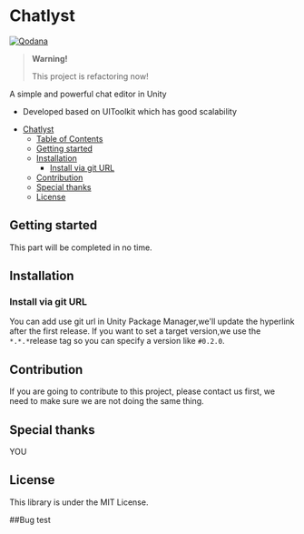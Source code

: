 # Chatlyst

[![Qodana](https://github.com/A-DreamSoul/Chatlyst/actions/workflows/code_quality.yml/badge.svg)](https://github.com/A-DreamSoul/Chatlyst/actions/workflows/code_quality.yml)

> **Warning!**
> 
> This project is refactoring now!

A simple and powerful chat editor in Unity

- Developed based on UIToolkit which has good scalability

<!--ts-->
* [Chatlyst](#chatlyst)
   * [Table of Contents](#table-of-contents)
   * [Getting started](#getting-started)
   * [Installation](#installation)
      * [Install via git URL](#install-via-git-url)
   * [Contribution](#contribution)
   * [Special thanks](#special-thanks)
   * [License](#license)
<!--te-->

## Getting started

This part will be completed in no time.

## Installation

### Install via git URL

You can add use git url in Unity Package Manager,we'll update the hyperlink after the first release.
If you want to set a target version,we use the `*.*.*`release tag so you can specify a version like `#0.2.0`.

## Contribution

If you are going to contribute to this project, please contact us first, we need to make sure we are not doing the same thing.

## Special thanks

YOU

## License

This library is under the MIT License.

##Bug test

